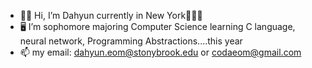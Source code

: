 - 👩‍💻 Hi, I’m Dahyun currently in New York🗽🇺🇸
- 🖥️ I’m sophomore majoring Computer Science
  learning C language, neural network, Programming Abstractions....this year
- 📫 my email: dahyun.eom@stonybrook.edu or codaeom@gmail.com
